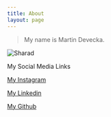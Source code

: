 ```yaml
---
title: About
layout: page
---
```


> My name is Martin Devecka.

![Sharad](https://www.codingindian.codes/assets/uploads/pro.jpg)

My Social Media Links

[My Instagram](http://instagram.com/codingindian)

[My Linkedin](http://linkedin.com/in/srsmaurya)

[My Github](http://github.com/TheSquareProfessor)